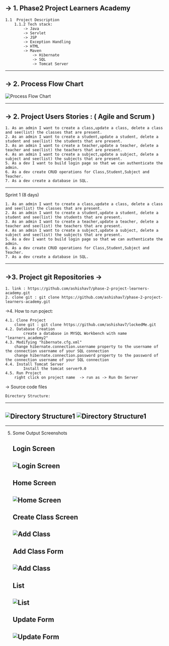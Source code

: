 ->  1. Phase2 Project Learners Academy 
---
	1.1  Project Description
		1.1.2 Tech stack:	
			-> Java
			-> Servlet
			-> JSP
			-> Exception Handling
			-> HTML
			-> Maven
      			-> Hibernate
      			-> SQL
      			-> Tomcat Server
---
		
-> 2. Process Flow Chart
---
![Process Flow Chart](screenshots/architechturediagram.jpg)

---

-> 2. Project Users Stories : ( Agile and Scrum )
---

	1. As an admin I want to create a class,update a class, delete a class and see(list) the classes that are present.
	2. As an admin I want to create a student,update a student, delete a student and see(list) the students that are present.
	3. As an admin I want to create a teacher,update a teacher, delete a teacher and see(list) the teachers that are present.
	4. As an admin I want to create a subject,update a subject, delete a subject and see(list) the subjects that are present.
	5. As a dev I want to build login page so that we can authenticate the admin.
	6. As a dev create CRUD operations for Class,Student,Subject and Teacher.
  	7. As a dev create a database in SQL.

---

Sprint 1 (8 days)

	1. As an admin I want to create a class,update a class, delete a class and see(list) the classes that are present.
	2. As an admin I want to create a student,update a student, delete a student and see(list) the students that are present.
	3. As an admin I want to create a teacher,update a teacher, delete a teacher and see(list) the teachers that are present.
	4. As an admin I want to create a subject,update a subject, delete a subject and see(list) the subjects that are present.
	5. As a dev I want to build login page so that we can authenticate the admin.
	6. As a dev create CRUD operations for Class,Student,Subject and Teacher.
  	7. As a dev create a database in SQL.
	
---

->3. Project git Repositories ->
---
	1. link : https://github.com/ashishav7/phase-2-project-learners-academy.git
	2. clone git : git clone https://github.com/ashishav7/phase-2-project-learners-academy.git
	

->4. How to run poject:
	
	4.1. Clone Project
		clone git : git clone https://github.com/ashishav7/lockedMe.git
	4.2. Database Creation
    		create a database in MYSQL Workbench with name "learners_academy2"
  	4.3. Modifying "hibernate.cfg.xml"
		change hibernate.connection.username property to the username of the connection username of your SQL connection
		change hibernate.connection.password property to the password of the connection username of your SQL connection
  	4.4. Install Tomcat Server
    		Install the tomcat server9.0
  	4.5. Run Project 
  		right click on project name  -> run as -> Run On Server

-> Source code files

	Directory Structure:
  ---
  ![Directory Structure1](screenshots/directory1.jpg)
  ![Directory Structure1](screenshots/directory2.jpg)
  ---
  -----

5. Some Output Screenshots
	
	**Login Screen**
	--- 
	![Login Screen](screenshots/login.jpg)
	---
	**Home Screen**	
	--- 
	![Home Screen](screenshots/home.jpg)
	---
	**Create Class Screen**
	--- 
	![Add Class](screenshots/addclass.jpg)
	---
	**Add Class Form** 
	--- 
	![Add Class](screenshots/addclassForm.jpg)
	---
	
	**List**
	---
	![List](screenshots/list.jpg)
	---
	
	**Update Form**
	---
	![Update Form](screenshots/updateform.jpg)
	---
